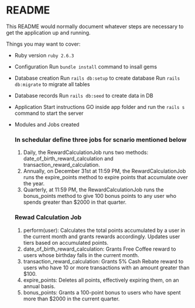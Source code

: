 # README

This README would normally document whatever steps are necessary to get the
application up and running.

Things you may want to cover:

* Ruby version
	`ruby 2.6.3`

* Configuration
	Run `bundle install` command to insall gems

* Database creation
	Run `rails db:setup` to create database
	Run `rails db:migrate` to migrate all tables

* Database records
	Run `rails db:seed` to create data in DB

* Application Start instructions
	GO inside app folder and run the `rails s` command to start the server

* Modules and Jobs created
	### In schedular define three jobs for scnario mentioned below
	1. Daily, the RewardCalculationJob runs two methods: date_of_birth_reward_calculation and transaction_reward_calculation.
	2. Annually, on December 31st at 11:59 PM, the RewardCalculationJob runs the expire_points method to expire points that accumulate over the year.
	3. Quarterly, at 11:59 PM, the RewardCalculationJob runs the bonus_points method to give 100 bonus points to any user who spends greater than $2000 in that quarter.

	### Rewad Calculation Job
	1. perform(user): Calculates the total points accumulated by a user in the current month and grants rewards accordingly. Updates user tiers based on accumulated points.
	2. date_of_birth_reward_calculation: Grants Free Coffee reward to users whose birthday falls in the current month.
	3. transaction_reward_calculation: Grants 5% Cash Rebate reward to users who have 10 or more transactions with an amount greater than $100.
	4. expire_points: Deletes all points, effectively expiring them, on an annual basis.
	5. bonus_points: Grants a 100-point bonus to users who have spent more than $2000 in the current quarter.
